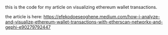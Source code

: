 
this is the code for my article on visualizing ethereum wallet transactions.

the article is here: <https://efekodoeseoghene.medium.com/how-i-analyze-and-visualize-ethereum-wallet-transactions-with-etherscan-networkx-and-gephi-e90279792447>
